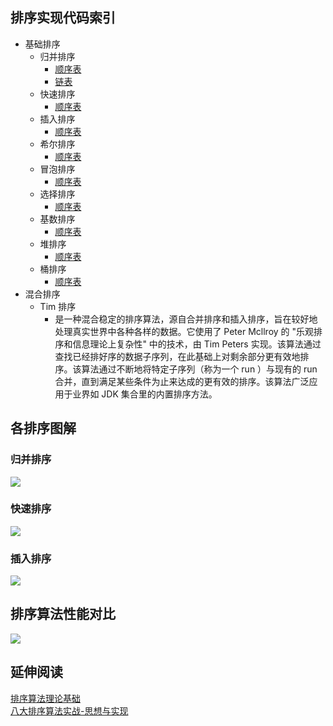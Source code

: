 ## 排序实现代码索引
  
* 基础排序
  * 归并排序
    * [顺序表](./Java/com/commonsorts/MergeSort.java)
    * [链表](./../../Leetcode%20Practices/algorithms/medium/148%20Sort%20List.java) 
  * 快速排序
    * [顺序表](./Java/com/commonsorts/QuickSort.java)
  * 插入排序
    * [顺序表](./Java/com/commonsorts/InsertSort.java)
  * 希尔排序
    * [顺序表](./Java/com/commonsorts/ShellSort.java)
  * 冒泡排序
    * [顺序表](./Java/com/commonsorts/BubbleSort.java)
  * 选择排序
    * [顺序表](./Java/com/commonsorts/SelectSort.java)
  * 基数排序
    * [顺序表](./Java/com/commonsorts/RadixSort.java)
  * 堆排序
    * [顺序表](./Java/com/commonsorts/HeapSort.java)
  * 桶排序
    * [顺序表](./Java/com/commonsorts/BucketSort.java)
* 混合排序
  * Tim 排序
    * 是一种混合稳定的排序算法，源自合并排序和插入排序，旨在较好地处理真实世界中各种各样的数据。它使用了 Peter Mcllroy 的 "乐观排序和信息理论上复杂性" 中的技术，由 Tim Peters 实现。该算法通过查找已经排好序的数据子序列，在此基础上对剩余部分更有效地排序。该算法通过不断地将特定子序列（称为一个 run ）与现有的 run 合并，直到满足某些条件为止来达成的更有效的排序。该算法广泛应用于业界如 JDK 集合里的内置排序方法。
    
  
  
## 各排序图解
  
### 归并排序  
![](./归并排序.png)
  
### 快速排序  
![](./快速排序.gif)
  
### 插入排序  
![](./插入排序.gif)
  
  
  
## 排序算法性能对比
![](./排序算法性能对比.png)  
  
  
  
## 延伸阅读
[排序算法理论基础](./排序算法理论基础.md)  
[八大排序算法实战-思想与实现](./八大排序算法实战-思想与实现.md)  
  
